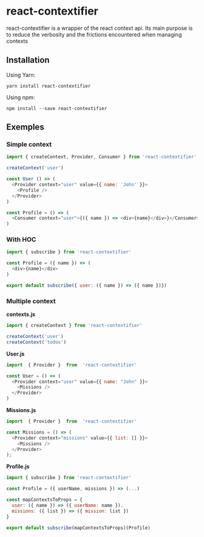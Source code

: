# react-contextifier
react-contextifier is a wrapper of the react context api.
Its main purpose is to reduce the verbosity and the frictions encountered when managing contexts
## Installation
Using Yarn:
```shell
yarn install react-contextifier
```

Using npm:
```shell
npm install --save react-contextifier
```

## Exemples

### Simple context

```javascript
import { createContext, Provider, Consumer } from 'react-contextifier'

createContext('user')

const User () => (
  <Provider context="user" value={{ name: 'John' }}>
    <Profile />
  </Provider>
)

const Profile = () => (
  <Consumer context="user">{({ name }) => <div>{name}</div>}</Consumer>
)
```

### With HOC
```javascript
import { subscribe } from 'react-contextifier'

const Profile = ({ name }) => (
  <div>{name}</div>
)

export default subscribe({ user: ({ name }) => ({ name })})
```

### Multiple context
**contexts.js**
```javascript
import { createContext } from 'react-contextifier'

createContext('user')
createContext('todos')
```
**User.js**
```javascript
import  { Provider }  from  'react-contextifier'

const User = () => (
  <Provider context="user" value={{ name: "John" }}>
    <Missions />
  </Provider>
)
```

**Missions.js**
```javascript
import  { Provider }  from  'react-contextifier'

const Missions = () => (
  <Provider context="missions" value={{ list: [] }}>
    <Missions />
  </Provider>
);
```
**Profile.js**
```javascript
import { subscribe } from 'react-contextifier'

const Profile = ({ userName, missions }) => (...)

const mapContextsToProps = {
  user: ({ name }) => ({ userName: name }),
  missions: ({ list }) => ({ mission: list })
}

export default subscribe(mapContextsToProps)(Profile)
```
